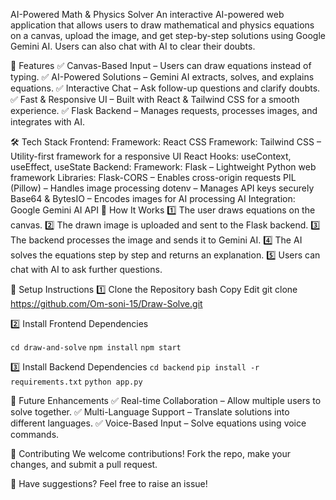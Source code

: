 AI-Powered Math & Physics Solver
An interactive AI-powered web application that allows users to draw mathematical and physics equations on a canvas, upload the image, and get step-by-step solutions using Google Gemini AI. Users can also chat with AI to clear their doubts.

🚀 Features
✅ Canvas-Based Input – Users can draw equations instead of typing.
✅ AI-Powered Solutions – Gemini AI extracts, solves, and explains equations.
✅ Interactive Chat – Ask follow-up questions and clarify doubts.
✅ Fast & Responsive UI – Built with React & Tailwind CSS for a smooth experience.
✅ Flask Backend – Manages requests, processes images, and integrates with AI.

🛠 Tech Stack
Frontend:
Framework: React
CSS Framework: Tailwind CSS – Utility-first framework for a responsive UI
React Hooks: useContext, useEffect, useState
Backend:
Framework: Flask – Lightweight Python web framework
Libraries:
Flask-CORS – Enables cross-origin requests
PIL (Pillow) – Handles image processing
dotenv – Manages API keys securely
Base64 & BytesIO – Encodes images for AI processing
AI Integration: Google Gemini AI API
📌 How It Works
1️⃣ The user draws equations on the canvas.
2️⃣ The drawn image is uploaded and sent to the Flask backend.
3️⃣ The backend processes the image and sends it to Gemini AI.
4️⃣ The AI solves the equations step by step and returns an explanation.
5️⃣ Users can chat with AI to ask further questions.

🎯 Setup Instructions
1️⃣ Clone the Repository
bash
Copy
Edit
git clone https://github.com/Om-soni-15/Draw-Solve.git

2️⃣ Install Frontend Dependencies

`cd draw-and-solve`
`npm install`
`npm start`

3️⃣ Install Backend Dependencies
`cd backend`
`pip install -r requirements.txt`
`python app.py`

🌟 Future Enhancements
✅ Real-time Collaboration – Allow multiple users to solve together.
✅ Multi-Language Support – Translate solutions into different languages.
✅ Voice-Based Input – Solve equations using voice commands.

🤝 Contributing
We welcome contributions! Fork the repo, make your changes, and submit a pull request.

📩 Have suggestions? Feel free to raise an issue!

